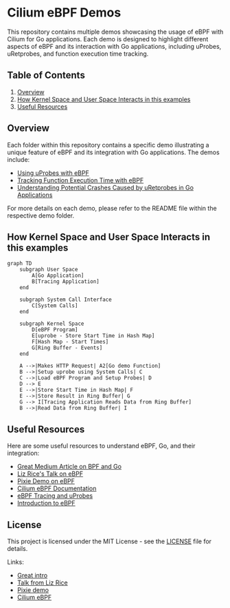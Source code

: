 # Cilium eBPF Demos

This repository contains multiple demos showcasing the usage of eBPF with Cilium for Go applications. Each demo is designed to highlight different aspects of eBPF and its interaction with Go applications, including uProbes, uRetprobes, and function execution time tracking.

## Table of Contents
1. [Overview](#overview)
2. [How Kernel Space and User Space Interacts in this examples](#how-kernel-space-and-user-space-interacts-in-this-examples)
3. [Useful Resources](#useful-resources)

## Overview
Each folder within this repository contains a specific demo illustrating a unique feature of eBPF and its integration with Go applications. The demos include:
- [Using uProbes with eBPF](uprobe/)
- [Tracking Function Execution Time with eBPF](uprobe-time/)
- [Understanding Potential Crashes Caused by uRetprobes in Go Applications](uretprobe-failure/)

For more details on each demo, please refer to the README file within the respective demo folder.

## How Kernel Space and User Space Interacts in this examples
```mermaid
graph TD
    subgraph User Space
        A[Go Application]
        B[Tracing Application]
    end

    subgraph System Call Interface
        C[System Calls]
    end

    subgraph Kernel Space
        D[eBPF Program]
        E[uprobe - Store Start Time in Hash Map]
        F[Hash Map - Start Times]
        G[Ring Buffer - Events]
    end

    A -->|Makes HTTP Request| A2[Go demo Function]
    B -->|Setup uprobe using System Calls| C
    C -->|Load eBPF Program and Setup Probes| D
    D --> E
    E -->|Store Start Time in Hash Map| F
    E -->|Store Result in Ring Buffer| G
    G --> I[Tracing Application Reads Data from Ring Buffer]
    B -->|Read Data from Ring Buffer| I
```

## Useful Resources
Here are some useful resources to understand eBPF, Go, and their integration:
- [Great Medium Article on BPF and Go](https://medium.com/bumble-tech/bpf-and-go-modern-forms-of-introspection-in-linux-6b9802682223)
- [Liz Rice's Talk on eBPF](https://www.youtube.com/watch?v=Hed2DOrk_kk)
- [Pixie Demo on eBPF](https://github.com/pixie-io/pixie-demos/tree/main/simple-gotracing)
- [Cilium eBPF Documentation](https://docs.cilium.io/en/stable/bpf/)
- [eBPF Tracing and uProbes](https://www.kernel.org/doc/html/latest/bpf/bpf_devel_QA.html#why-my-uretprobe-program-crashes)
- [Introduction to eBPF](https://ebpf.io/what-is-ebpf/)

## License
This project is licensed under the MIT License - see the [LICENSE](LICENSE) file for details.


Links:

- [Great intro](https://medium.com/bumble-tech/bpf-and-go-modern-forms-of-introspection-in-linux-6b9802682223)
- [Talk from Liz Rice](https://www.youtube.com/watch?v=Hed2DOrk_kk)
- [Pixie demo](https://github.com/pixie-io/pixie-demos/tree/main/simple-gotracing)
- [Cilium eBPF](https://github.com/cilium/ebpf)